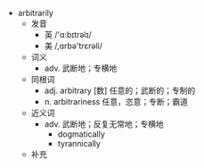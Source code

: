 - arbitrarily
  - 发音
    - 英 /'ɑ:bɪtrəlɪ/
    - 美 /,ɑrbə'trɛrəli/
  - 词义
    - adv. 武断地；专横地
  - 同根词
    - adj. arbitrary [数] 任意的；武断的；专制的
    - n. arbitrariness 任意，恣意；专断；霸道
  - 近义词
    - adv. 武断地；反复无常地；专横地
      - dogmatically
      - tyrannically
  - 补充